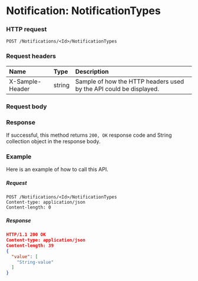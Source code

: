 # Notification: NotificationTypes


### HTTP request
```http
POST /Notifications/<Id>/NotificationTypes

```
### Request headers
| Name       | Type | Description|
|:---------------|:--------|:----------|
| X-Sample-Header  | string  | Sample of how the HTTP headers used by the API could be displayed.|

### Request body

### Response
If successful, this method returns `200, OK` response code and String collection object in the response body.

### Example
Here is an example of how to call this API.
##### Request
```http
POST /Notifications/<Id>/NotificationTypes
Content-type: application/json
Content-length: 0
```
##### Response
```json
HTTP/1.1 200 OK
Content-type: application/json
Content-length: 39
{
  "value": [
    "String-value"
  ]
}
```

<!-- uuid: 489938af-2633-410b-9b82-ede04f8ef668
2015-10-09 17:20:41 UTC -->